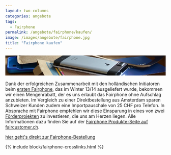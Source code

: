 ```yaml
---
layout: two-columns
categories: angebote
tags:
  - Fairphone
permalink: /angebote/fairphone/kaufen/
image: /images/angebote/fairphone.jpg
title: "Fairphone kaufen"
---
```

<div class="angebot-top-wide"><img title="Fairphone" src="/images/angebote/fairphone_sub.jpg"></div>

Dank der erfolgreichen Zusammenarbeit mit den holländischen Initiatoren beim [ersten Fairphone](/ueber-uns/realisierte-projekte/fairphone-crowdfunding-unterstuetzung/), das im Winter 13/14 ausgeliefert wurde, bekommen wir einen Mengenrabatt, der es uns erlaubt das Fairphone ohne Aufschlag anzubieten. Im Vergleich zu einer Direktbestellung aus Amsterdam sparen Schweizer Kunden zudem eine Importpauschale von 25 CHF pro Telefon. In Absprache mit Fairphone empfehlen wir diese Einsparung in eines von zwei [Förderprojekten](http://blog.faircustomer.ch/?p=2387) zu investieren, die uns am Herzen liegen. Alle Informationen dazu finden Sie auf der [Fairphone Produkte-Seite auf faircustomer.ch](http://www.faircustomer.ch/fairphone_105).

<a href="http://www.faircustomer.ch/fairphone_105" class="button"><i class="fi-arrow-right"></i> hier geht's direkt zur Fairphone-Bestellung</a>

{% include block/fairphone-crosslinks.html %}